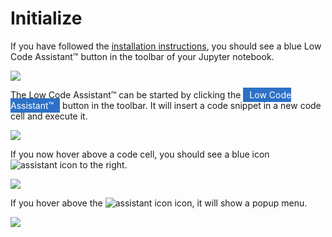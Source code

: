 # Initialize

If you have followed the [installation instructions](./install.md), you should see a blue <span class="blue-button">Low Code Assistant™</span> button in the toolbar of your Jupyter notebook.

<img class="screenshot" src="../screenshots/lca-toolbar-button.png">

The Low Code Assistant™ can be started by clicking the <span style="background-color: #2D71C7; color: white; padding: 3px 10px 3px 10px">Low Code Assistant™</span> button in the toolbar. It will insert a code snippet in a new code cell and execute it.

<img class="screenshot" src="../screenshots/lca-toolbar-button-code.png">

If you now hover above a code cell, you should see a blue icon  <img alt="assistant icon" class="assistant-icon" src="../../screenshots/general/assistant-icon.png"> to the right.

<img class="screenshot" src="../screenshots/lca-icon.png">

If you hover above the  <img alt="assistant icon" class="assistant-icon" src="../../screenshots/general/assistant-icon.png"> icon, it will show a popup menu.

<img class="screenshot" src="../screenshots/lca-icon-hover-menu.png">